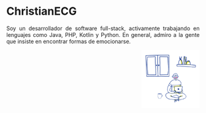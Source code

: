 # ChristianECG

<p align='justify'>Soy un desarrollador de software full-stack, activamente trabajando en lenguajes como Java, PHP, Kotlin y Python. En general, admiro a la gente que insiste en encontrar formas de emocionarse.</p>
<img src='README_cover.png' align='right' width=30%>
